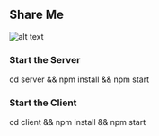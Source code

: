 ## Share Me

![alt text](https://webflexx.de/shareMedia.jpg)

### Start the Server
cd server && npm install && npm start

### Start the Client
cd client && npm install && npm start
